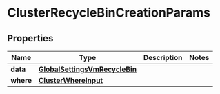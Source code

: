

# ClusterRecycleBinCreationParams


## Properties

Name | Type | Description | Notes
------------ | ------------- | ------------- | -------------
**data** | [**GlobalSettingsVmRecycleBin**](GlobalSettingsVmRecycleBin.md) |  | 
**where** | [**ClusterWhereInput**](ClusterWhereInput.md) |  | 




